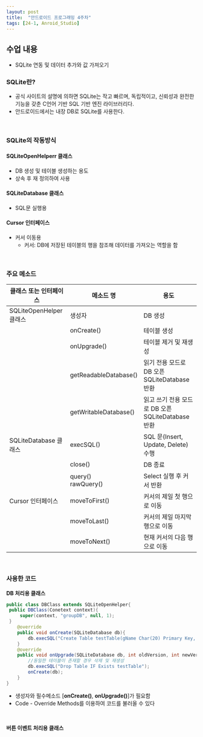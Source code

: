 ```yaml
---
layout: post
title:  "안드로이드 프로그래밍 4주차"
tags: [24-1, Anroid_Studio]
---
```


## 수업 내용

- SQLite 연동 및 데이터 추가와 값 가져오기

### SQLite란?

- 공식 사이트의 설명에 의하면 SQLite는 작고 빠르며, 독립적이고, 신뢰성과 완전한 기능을 갖춘 C언어 기반 SQL 기반 엔진 라이브러리다.
- 안드로이드에서는 내장 DB로 SQLite를 사용한다.

<br/>

### SQLite의 작동방식

#### SQLiteOpenHelperr 클래스

- DB 생성 및 테이블 생성하는 용도
- 상속 후 재 정의하여 사용

#### SQLiteDatabase 클래스

- SQL문 실행용

#### Cursor 인터페이스

- 커서 이동용
  - 커서: DB에 저장된 테이블의 행을 참조해 데이터를 가져오는 역할을 함

<br/>

### 주요 메소드

| 클래스 또는 인터페이스  | 메소드 명             | 용도                                                  |
| ----------------------- | --------------------- | ----------------------------------------------------- |
| SQLiteOpenHelper 클래스 | 생성자                | DB 생성                                               |
|                         | onCreate()            | 테이블 생성                                           |
|                         | onUpgrade()           | 테이블 제거 및 재생성                                 |
|                         | getReadableDatabase() | 읽기 전용 모드로 DB 오픈<br>SQLiteDatabase 반환       |
|                         | getWritableDatabase() | 읽고 쓰기 전용 모드로 DB 오픈<br/>SQLiteDatabase 반환 |
| SQLiteDatabase 클래스   | execSQL()             | SQL 문(Insert, Update, Delete) 수행                   |
|                         | close()               | DB 종료                                               |
|                         | query()<br>rawQuery() | Select 실행 후 커서 반환                              |
| Cursor 인터페이스       | moveToFirst()         | 커서의 제일 첫 행으로 이동                            |
|                         | moveToLast()          | 커서의 제일 마지막 행으로 이동                        |
|                         | moveToNext()          | 현재 커서의 다음 행으로 이동                          |

<br/>

### 사용한 코드

**DB 처리용 클래스**

~~~java
public class DBClass extends SQLiteOpenHelper{
 public DBClass(Conetext context){
     super(context, "groupDB", null, 1);
 }
	@override
    public void onCreate(SQLiteDatabase db){
        db.execSQL("Create Table testTable(gName Char(20) Primary Key, gNum Integer)");
    }
    @override
    public void onUpgrade(SQLiteDatabase db, int oldVersion, int newVersion){
        //동일한 테이블이 존재할 경우 삭제 및 재생성
        db.execSQL("Drop Table IF Exists testTable");
        onCreate(db);
    }
}
~~~

- 생성자와 필수메소드 [**onCreate()**, **onUpgrade()**]가 필요함
- Code - Override Methods를 이용하여 코드를 불러올 수 있다

<br>

**버튼 이벤트 처리용 클래스**

~~~xml
~~~

<br/>